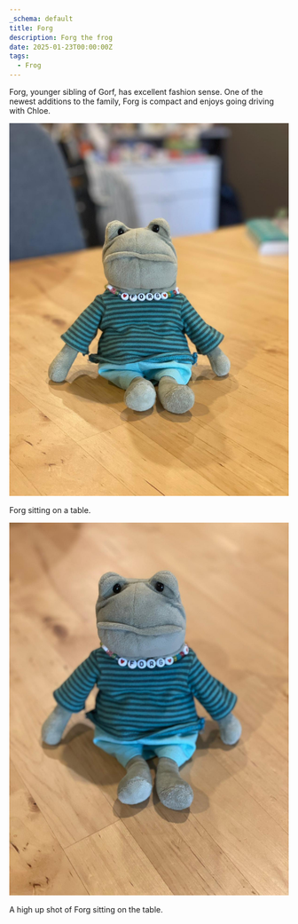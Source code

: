 ```yaml
---
_schema: default
title: Forg
description: Forg the frog
date: 2025-01-23T00:00:00Z
tags:
  - Frog
---
```

Forg, younger sibling of Gorf, has excellent fashion sense. One of the newest additions to the family, Forg is compact and enjoys going driving with Chloe.

![](Forg2.jpg)

Forg sitting on a table.

![](Forg3.jpg)

A high up shot of Forg sitting on the table.